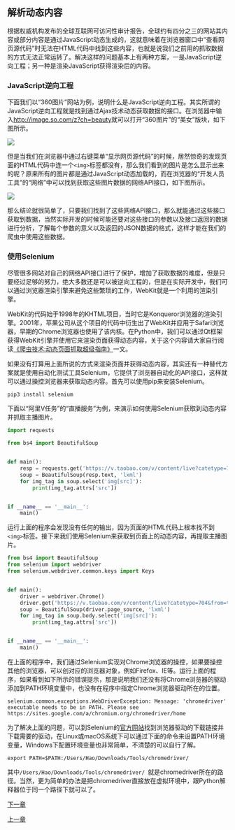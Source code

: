 ## 解析动态内容

根据权威机构发布的全球互联网可访问性审计报告，全球约有四分之三的网站其内容或部分内容是通过JavaScript动态生成的，这就意味着在浏览器窗口中“查看网页源代码”时无法在HTML代码中找到这些内容，也就是说我们之前用的抓取数据的方式无法正常运转了。解决这样的问题基本上有两种方案，一是JavaScript逆向工程；另一种是渲染JavaScript获得渲染后的内容。

### JavaScript逆向工程

下面我们以“360图片”网站为例，说明什么是JavaScript逆向工程。其实所谓的JavaScript逆向工程就是找到通过Ajax技术动态获取数据的接口。在浏览器中输入<http://image.so.com/z?ch=beauty>就可以打开“360图片”的“美女”版块，如下图所示。

![](./res/image360-website.png)

但是当我们在浏览器中通过右键菜单“显示网页源代码”的时候，居然惊奇的发现页面的HTML代码中连一个`<img>`标签都没有，那么我们看到的图片是怎么显示出来的呢？原来所有的图片都是通过JavaScript动态加载的，而在浏览器的“开发人员工具”的“网络”中可以找到获取这些图片数据的网络API接口，如下图所示。

![](./res/api-image360.png)

那么结论就很简单了，只要我们找到了这些网络API接口，那么就能通过这些接口获取到数据，当然实际开发的时候可能还要对这些接口的参数以及接口返回的数据进行分析，了解每个参数的意义以及返回的JSON数据的格式，这样才能在我们的爬虫中使用这些数据。



### 使用Selenium

尽管很多网站对自己的网络API接口进行了保护，增加了获取数据的难度，但是只要经过足够的努力，绝大多数还是可以被逆向工程的，但是在实际开发中，我们可以通过浏览器渲染引擎来避免这些繁琐的工作，WebKit就是一个利用的渲染引擎。

WebKit的代码始于1998年的KHTML项目，当时它是Konqueror浏览器的渲染引擎。2001年，苹果公司从这个项目的代码中衍生出了WebKit并应用于Safari浏览器，早期的Chrome浏览器也使用了该内核。在Python中，我们可以通过Qt框架获得WebKit引擎并使用它来渲染页面获得动态内容，关于这个内容请大家自行阅读[《爬虫技术:动态页面抓取超级指南》](http://python.jobbole.com/84600/)一文。

如果没有打算用上面所说的方式来渲染页面并获得动态内容，其实还有一种替代方案就是使用自动化测试工具Selenium，它提供了浏览器自动化的API接口，这样就可以通过操控浏览器来获取动态内容。首先可以使用pip来安装Selenium。

```Shell
pip3 install selenium
```

下面以“阿里V任务”的“直播服务”为例，来演示如何使用Selenium获取到动态内容并抓取主播图片。

```Python
import requests

from bs4 import BeautifulSoup


def main():
    resp = requests.get('https://v.taobao.com/v/content/live?catetype=704&from=taonvlang')
    soup = BeautifulSoup(resp.text, 'lxml')
    for img_tag in soup.select('img[src]'):
        print(img_tag.attrs['src'])


if __name__ == '__main__':
    main()
```

运行上面的程序会发现没有任何的输出，因为页面的HTML代码上根本找不到`<img>`标签。接下来我们使用Selenium来获取到页面上的动态内容，再提取主播图片。

```Python
from bs4 import BeautifulSoup
from selenium import webdriver
from selenium.webdriver.common.keys import Keys


def main():
    driver = webdriver.Chrome()
    driver.get('https://v.taobao.com/v/content/live?catetype=704&from=taonvlang')
    soup = BeautifulSoup(driver.page_source, 'lxml')
    for img_tag in soup.body.select('img[src]'):
        print(img_tag.attrs['src'])


if __name__ == '__main__':
    main()
```

在上面的程序中，我们通过Selenium实现对Chrome浏览器的操控，如果要操控其他的浏览器，可以创对应的浏览器对象，例如Firefox、IE等。运行上面的程序，如果看到如下所示的错误提示，那是说明我们还没有将Chrome浏览器的驱动添加到PATH环境变量中，也没有在程序中指定Chrome浏览器驱动所在的位置。

```Shell
selenium.common.exceptions.WebDriverException: Message: 'chromedriver' executable needs to be in PATH. Please see https://sites.google.com/a/chromium.org/chromedriver/home
```

为了解决上面的问题，可以到Selenium的[官方网站](https://www.seleniumhq.org)找到浏览器驱动的下载链接并下载需要的驱动，在Linux或macOS系统下可以通过下面的命令来设置PATH环境变量，Windows下配置环境变量也非常简单，不清楚的可以自行了解。

```Shell
export PATH=$PATH:/Users/Hao/Downloads/Tools/chromedriver/
```

其中`/Users/Hao/Downloads/Tools/chromedriver/ `就是chromedriver所在的路径。当然，更为简单的办法是把chromedriver直接放在虚拟环境中，跟Python解释器位于同一个路径下就可以了。


[下一章](../Day66-75/72.Scrapy入门.md)

[上一章](../Day66-75/69.并发下载.md)

